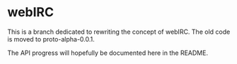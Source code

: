 # webIRC

This is a branch dedicated to rewriting the concept of webIRC. 
The old code is moved to proto-alpha-0.0.1. 

The API progress will hopefully be documented here in the README. 
